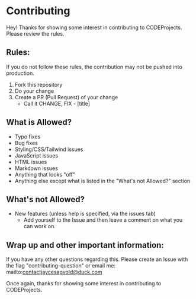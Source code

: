 # Contributing
Hey! Thanks for showing some interest in contributing to CODEProjects. Please review the rules. 

## Rules:
If you do not follow these rules, the contribution may not be pushed into production.

1. Fork this repository
2. Do your change
3. Create a PR (Pull Request) of your change
    * Call it CHANGE, FIX - [title]


## What is Allowed?
* Typo fixes
* Bug fixes
* Styling/CSS/Tailwind issues
* JavaScript issues
* HTML issues
* Markdown issues
* Anything that looks "off"
* Anything else except what is listed in the "What's not Allowed?" section

## What's not Allowed?
* New features (unless help is specified, via the issues tab)
    * Add yourself to the Issue and then leave a comment on what you can work on.
 

## Wrap up and other important information:
If you have any other questions regarding this. Please create an Issue with the flag "contributing-question" or email me: mailto:contactjaycesagvold@duck.com

Once again, thanks for showing some interest in contributing to CODEProjects.
